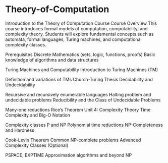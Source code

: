 # Theory-of-Computation
Introduction to the Theory of Computation Course
Course Overview
This course introduces formal models of computation, computability, and complexity theory. Students will explore fundamental concepts such as automata, formal languages, Turing machines, and computational complexity classes.

Prerequisites
Discrete Mathematics (sets, logic, functions, proofs)
Basic knowledge of algorithms and data structures

Turing Machines and Computability
Introduction to Turing Machines (TM)

Definition and variations of TMs
Church-Turing Thesis
Decidability and Undecidability

Recursive and recursively enumerable languages
Halting problem and undecidable problems
Reducibility and the Class of Undecidable Problems

Many-one reductions
Rice’s Theorem
Unit 4: Complexity Theory
Time Complexity and Big-O Notation

Complexity classes P and NP
Polynomial time reductions
NP-Completeness and Hardness

Cook-Levin Theorem
Common NP-complete problems
Advanced Complexity Classes (Optional)

PSPACE, EXPTIME
Approximation algorithms and beyond NP



